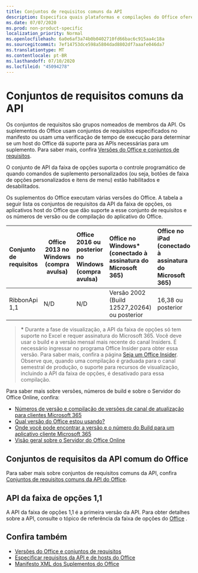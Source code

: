```yaml
---
title: Conjuntos de requisitos comuns da API
description: Especifica quais plataformas e compilações do Office oferecem suporte às APIs de faixa de opções dinâmicas.
ms.date: 07/07/2020
ms.prod: non-product-specific
localization_priority: Normal
ms.openlocfilehash: 6a0e6af3a74b0b0402710fd66bac6c915aa4c18a
ms.sourcegitcommit: 7ef14753dce598a5804dad8802df7aaafe046da7
ms.translationtype: MT
ms.contentlocale: pt-BR
ms.lasthandoff: 07/10/2020
ms.locfileid: "45094278"
---
```

# <a name="ribbon-api-requirement-sets"></a>Conjuntos de requisitos comuns da API

Os conjuntos de requisitos são grupos nomeados de membros da API. Os suplementos do Office usam conjuntos de requisitos especificados no manifesto ou usam uma verificação de tempo de execução para determinar se um host do Office dá suporte para as APIs necessárias para um suplemento. Para saber mais, confira [Versões do Office e conjuntos de requisitos](/office/dev/add-ins/develop/office-versions-and-requirement-sets).

O conjunto de API da faixa de opções suporta o controle programático de quando comandos de suplemento personalizados (ou seja, botões de faixa de opções personalizados e itens de menu) estão habilitados e desabilitados.

Os suplementos do Office executam várias versões do Office. A tabela a seguir lista os conjuntos de requisitos da API da faixa de opções, os aplicativos host do Office que dão suporte a esse conjunto de requisitos e os números de versão ou de compilação do aplicativo do Office.

|  Conjunto de requisitos  | Office 2013 no Windows<br>(compra avulsa) | Office 2016 ou posterior no Windows<br>(compra avulsa)   | Office no Windows\*<br>(conectado à assinatura do Microsoft 365) |  Office no iPad<br>(conectado à assinatura do Microsoft 365)  |  Office no Mac\*<br>(conectado à assinatura do Microsoft 365)  | Office na Web\*  |  Servidor do Office Online  |
|:-----|-----|:-----|:-----|:-----|:-----|:-----|:-----|
| RibbonApi 1,1  | N/D | N/D | Versão 2002 (Build 12527,20264) ou posterior | 16,38 ou posterior | N/D | Fevereiro de 2020 | N/D|

> **&#42;** Durante a fase de visualização, a API da faixa de opções só tem suporte no Excel e requer assinatura do Microsoft 365. Você deve usar o build e a versão mensal mais recente do canal Insiders. É necessário ingressar no programa Office Insider para obter essa versão. Para saber mais, confira a página [Seja um Office Insider](https://products.office.com/office-insider?tab=tab-1). Observe que, quando uma compilação é graduada para o canal semestral de produção, o suporte para recursos de visualização, incluindo a API da faixa de opções, é desativado para essa compilação.

Para saber mais sobre versões, números de build e sobre o Servidor do Office Online, confira:

- [Números de versão e compilação de versões de canal de atualização para clientes Microsoft 365](https://support.office.com/article/version-and-build-numbers-of-update-channel-releases-ae942449-1fca-4484-898b-a933ea23def7)
- [Qual versão do Office estou usando?](https://support.office.com/article/What-version-of-Office-am-I-using-932788b8-a3ce-44bf-bb09-e334518b8b19)
- [Onde você pode encontrar a versão e o número do Build para um aplicativo cliente Microsoft 365](https://support.office.com/article/version-and-build-numbers-of-update-channel-releases-ae942449-1fca-4484-898b-a933ea23def7)
- [Visão geral sobre o Servidor do Office Online](/officeonlineserver/office-online-server-overview)

## <a name="office-common-api-requirement-sets"></a>Conjuntos de requisitos da API comum do Office

Para saber mais sobre conjuntos de requisitos comuns da API, confira [Conjuntos de requisitos comuns da API do Office](office-add-in-requirement-sets.md).

## <a name="ribbon-api-11"></a>API da faixa de opções 1,1

A API da faixa de opções 1,1 é a primeira versão da API. Para obter detalhes sobre a API, consulte o tópico de referência da faixa de opções do [Office](/javascript/api/office/office.ribbon) .

## <a name="see-also"></a>Confira também

- [Versões do Office e conjuntos de requisitos](/office/dev/add-ins/develop/office-versions-and-requirement-sets)
- [Especificar requisitos da API e de hosts do Office](/office/dev/add-ins/develop/specify-office-hosts-and-api-requirements)
- [Manifesto XML dos Suplementos do Office](/office/dev/add-ins/develop/add-in-manifests)
